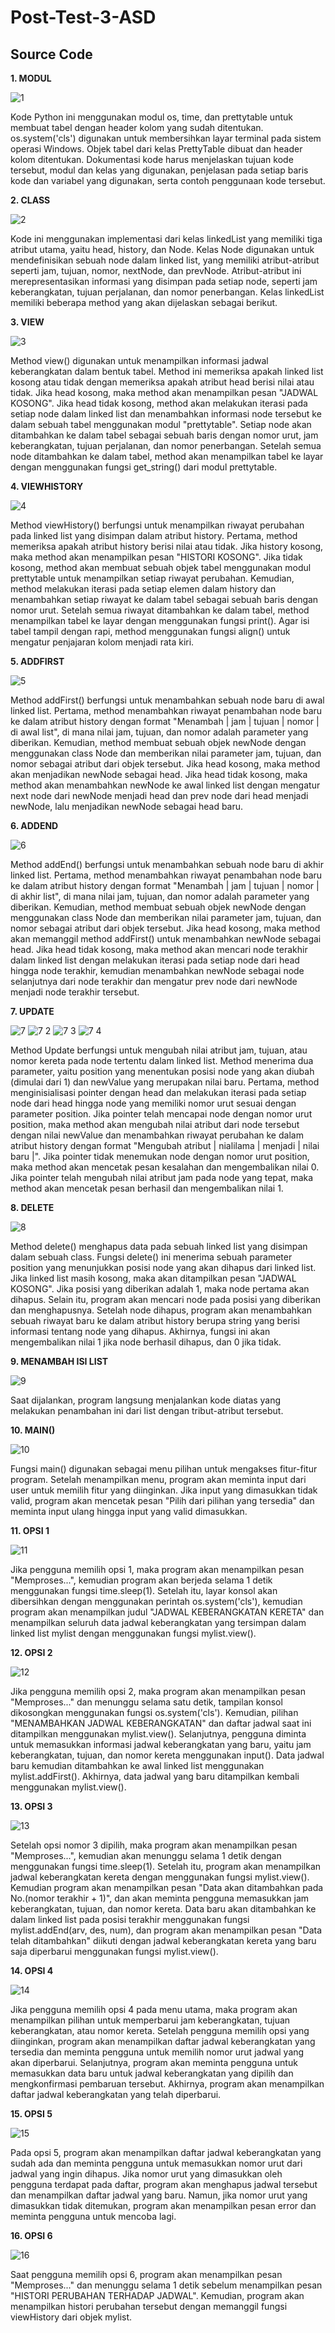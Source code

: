 # Post-Test-3-ASD

## Source Code
**1. MODUL**

![1](https://user-images.githubusercontent.com/125839542/225788966-7841ed6e-3a4d-40bd-b3e4-e38eb5820c1b.png)

Kode Python ini menggunakan modul os, time, dan prettytable untuk membuat tabel dengan header kolom yang sudah ditentukan. os.system('cls') digunakan untuk membersihkan layar terminal pada sistem operasi Windows. Objek tabel dari kelas PrettyTable dibuat dan header kolom ditentukan. Dokumentasi kode harus menjelaskan tujuan kode tersebut, modul dan kelas yang digunakan, penjelasan pada setiap baris kode dan variabel yang digunakan, serta contoh penggunaan kode tersebut.


**2. CLASS**

![2](https://user-images.githubusercontent.com/125839542/225789148-b18953a3-efd6-4408-a8c7-f73c87e25270.png)

Kode ini menggunakan implementasi dari kelas linkedList yang memiliki tiga atribut utama, yaitu head, history, dan Node. Kelas Node digunakan untuk mendefinisikan sebuah node dalam linked list, yang memiliki atribut-atribut seperti jam, tujuan, nomor, nextNode, dan prevNode. Atribut-atribut ini merepresentasikan informasi yang disimpan pada setiap node, seperti jam keberangkatan, tujuan perjalanan, dan nomor penerbangan. Kelas linkedList memiliki beberapa method yang akan dijelaskan sebagai berikut.


**3. VIEW**

![3](https://user-images.githubusercontent.com/125839542/225789495-d90e7a8e-52f8-4b38-9867-e6985953bfca.png)

Method view() digunakan untuk menampilkan informasi jadwal keberangkatan dalam bentuk tabel. Method ini memeriksa apakah linked list kosong atau tidak dengan memeriksa apakah atribut head berisi nilai atau tidak. Jika head kosong, maka method akan menampilkan pesan "JADWAL KOSONG". Jika head tidak kosong, method akan melakukan iterasi pada setiap node dalam linked list dan menambahkan informasi node tersebut ke dalam sebuah tabel menggunakan modul "prettytable". Setiap node akan ditambahkan ke dalam tabel sebagai sebuah baris dengan nomor urut, jam keberangkatan, tujuan perjalanan, dan nomor penerbangan. Setelah semua node ditambahkan ke dalam tabel, method akan menampilkan tabel ke layar dengan menggunakan fungsi get_string() dari modul prettytable.


**4. VIEWHISTORY**

![4](https://user-images.githubusercontent.com/125839542/225789665-cb0e3bee-c308-4b84-ab41-81da63bd4611.png)

Method viewHistory() berfungsi untuk menampilkan riwayat perubahan pada linked list yang disimpan dalam atribut history. Pertama, method memeriksa apakah atribut history berisi nilai atau tidak. Jika history kosong, maka method akan menampilkan pesan "HISTORI KOSONG". Jika tidak kosong, method akan membuat sebuah objek tabel menggunakan modul prettytable untuk menampilkan setiap riwayat perubahan. Kemudian, method melakukan iterasi pada setiap elemen dalam history dan menambahkan setiap riwayat ke dalam tabel sebagai sebuah baris dengan nomor urut. Setelah semua riwayat ditambahkan ke dalam tabel, method menampilkan tabel ke layar dengan menggunakan fungsi print(). Agar isi tabel tampil dengan rapi, method menggunakan fungsi align() untuk mengatur penjajaran kolom menjadi rata kiri.


**5. ADDFIRST**

![5](https://user-images.githubusercontent.com/125839542/225789792-1bc0ec65-3e21-479d-b653-ef8ef33cf87d.png)

Method addFirst() berfungsi untuk menambahkan sebuah node baru di awal linked list. Pertama, method menambahkan riwayat penambahan node baru ke dalam atribut history dengan format "Menambah | jam | tujuan | nomor | di awal list", di mana nilai jam, tujuan, dan nomor adalah parameter yang diberikan. Kemudian, method membuat sebuah objek newNode dengan menggunakan class Node dan memberikan nilai parameter jam, tujuan, dan nomor sebagai atribut dari objek tersebut. Jika head kosong, maka method akan menjadikan newNode sebagai head. Jika head tidak kosong, maka method akan menambahkan newNode ke awal linked list dengan mengatur next node dari newNode menjadi head dan prev node dari head menjadi newNode, lalu menjadikan newNode sebagai head baru.


**6. ADDEND**

![6](https://user-images.githubusercontent.com/125839542/225789867-95d18e0c-5f06-4227-93b4-a4cf47c54238.png)

Method addEnd() berfungsi untuk menambahkan sebuah node baru di akhir linked list. Pertama, method menambahkan riwayat penambahan node baru ke dalam atribut history dengan format "Menambah | jam | tujuan | nomor | di akhir list", di mana nilai jam, tujuan, dan nomor adalah parameter yang diberikan. Kemudian, method membuat sebuah objek newNode dengan menggunakan class Node dan memberikan nilai parameter jam, tujuan, dan nomor sebagai atribut dari objek tersebut. Jika head kosong, maka method akan memanggil method addFirst() untuk menambahkan newNode sebagai head. Jika head tidak kosong, maka method akan mencari node terakhir dalam linked list dengan melakukan iterasi pada setiap node dari head hingga node terakhir, kemudian menambahkan newNode sebagai node selanjutnya dari node terakhir dan mengatur prev node dari newNode menjadi node terakhir tersebut.


**7. UPDATE**

![7](https://user-images.githubusercontent.com/125839542/225790042-ed36184d-5af7-441a-96db-ee1211815862.png)
![7 2](https://user-images.githubusercontent.com/125839542/225790087-f1c7142c-1ec7-4d10-9bec-efda1cdda143.png)
![7 3](https://user-images.githubusercontent.com/125839542/225790109-14765131-79a3-4e0c-9d72-43dfe8de14c3.png)
![7 4](https://user-images.githubusercontent.com/125839542/225790127-7bcc3b22-17d7-4e83-9356-dbc141ccfdc8.png)

Method Update berfungsi untuk mengubah nilai atribut jam, tujuan, atau nomor kereta pada node tertentu dalam linked list. Method menerima dua parameter, yaitu position yang menentukan posisi node yang akan diubah (dimulai dari 1) dan newValue yang merupakan nilai baru. Pertama, method menginisialisasi pointer dengan head dan melakukan iterasi pada setiap node dari head hingga node yang memiliki nomor urut sesuai dengan parameter position. Jika pointer telah mencapai node dengan nomor urut position, maka method akan mengubah nilai atribut dari node tersebut dengan nilai newValue dan menambahkan riwayat perubahan ke dalam atribut history dengan format "Mengubah atribut | nialilama | menjadi | nilai baru |". Jika pointer tidak menemukan node dengan nomor urut position, maka method akan mencetak pesan kesalahan dan mengembalikan nilai 0. Jika pointer telah mengubah nilai atribut jam pada node yang tepat, maka method akan mencetak pesan berhasil dan mengembalikan nilai 1.


**8. DELETE**

![8](https://user-images.githubusercontent.com/125839542/225790401-11dddc6e-2860-404a-8185-c6df49a3aa87.png)

Method delete() menghapus data pada sebuah linked list yang disimpan dalam sebuah class. Fungsi delete() ini menerima sebuah parameter position yang menunjukkan posisi node yang akan dihapus dari linked list. Jika linked list masih kosong, maka akan ditampilkan pesan "JADWAL KOSONG". Jika posisi yang diberikan adalah 1, maka node pertama akan dihapus. Selain itu, program akan mencari node pada posisi yang diberikan dan menghapusnya. Setelah node dihapus, program akan menambahkan sebuah riwayat baru ke dalam atribut history berupa string yang berisi informasi tentang node yang dihapus. Akhirnya, fungsi ini akan mengembalikan nilai 1 jika node berhasil dihapus, dan 0 jika tidak.


**9. MENAMBAH ISI LIST**

![9](https://user-images.githubusercontent.com/125839542/225790562-a332ec47-6c70-4327-b1e1-33354c536ff0.png)

Saat dijalankan, program langsung menjalankan kode diatas yang melakukan penambahan ini dari list dengan tribut-atribut tersebut.


**10. MAIN()**

![10](https://user-images.githubusercontent.com/125839542/225790839-70d9de0a-d8a0-4d21-b185-dd8b5e3ce03a.png)

Fungsi main() digunakan sebagai menu pilihan untuk mengakses fitur-fitur program. Setelah menampilkan menu, program akan meminta input dari user untuk memilih fitur yang diinginkan. Jika input yang dimasukkan tidak valid, program akan mencetak pesan "Pilih dari pilihan yang tersedia" dan meminta input ulang hingga input yang valid dimasukkan.


**11. OPSI 1**

![11](https://user-images.githubusercontent.com/125839542/225791022-106ebd7a-d5e0-436b-92e8-953d9a406524.png)

Jika pengguna memilih opsi 1, maka program akan menampilkan pesan "Memproses...", kemudian program akan berjeda selama 1 detik menggunakan fungsi time.sleep(1). Setelah itu, layar konsol akan dibersihkan dengan menggunakan perintah os.system('cls'), kemudian program akan menampilkan judul "JADWAL KEBERANGKATAN KERETA" dan menampilkan seluruh data jadwal keberangkatan yang tersimpan dalam linked list mylist dengan menggunakan fungsi mylist.view().


**12. OPSI 2**

![12](https://user-images.githubusercontent.com/125839542/225791086-31136cd2-3bd8-4de7-a898-babceae132c7.png)

Jika pengguna memilih opsi 2, maka program akan menampilkan pesan "Memproses..." dan menunggu selama satu detik, tampilan konsol dikosongkan menggunakan fungsi os.system('cls'). Kemudian, pilihan "MENAMBAHKAN JADWAL KEBERANGKATAN" dan daftar jadwal saat ini ditampilkan menggunakan mylist.view(). Selanjutnya, pengguna diminta untuk memasukkan informasi jadwal keberangkatan yang baru, yaitu jam keberangkatan, tujuan, dan nomor kereta menggunakan input(). Data jadwal baru kemudian ditambahkan ke awal linked list menggunakan mylist.addFirst(). Akhirnya, data jadwal yang baru ditampilkan kembali menggunakan mylist.view().


**13. OPSI 3**

![13](https://user-images.githubusercontent.com/125839542/225791195-990d1871-38b0-412f-821b-f4a864e3a3ad.png)

Setelah opsi nomor 3 dipilih, maka program akan menampilkan pesan "Memproses...", kemudian akan menunggu selama 1 detik dengan menggunakan fungsi time.sleep(1). Setelah itu, program akan menampilkan jadwal keberangkatan kereta dengan menggunakan fungsi mylist.view(). Kemudian program akan menampilkan pesan "Data akan ditambahkan pada No.(nomor terakhir + 1)", dan akan meminta pengguna memasukkan jam keberangkatan, tujuan, dan nomor kereta. Data baru akan ditambahkan ke dalam linked list pada posisi terakhir menggunakan fungsi mylist.addEnd(arv, des, num), dan program akan menampilkan pesan "Data telah ditambahkan" diikuti dengan jadwal keberangkatan kereta yang baru saja diperbarui menggunakan fungsi mylist.view().


**14. OPSI 4**

![14](https://user-images.githubusercontent.com/125839542/225791535-c5fa4759-2fb2-4e1c-932c-83a9896f4917.png)

Jika pengguna memilih opsi 4 pada menu utama, maka program akan menampilkan pilihan untuk memperbarui jam keberangkatan, tujuan keberangkatan, atau nomor kereta. Setelah pengguna memilih opsi yang diinginkan, program akan menampilkan daftar jadwal keberangkatan yang tersedia dan meminta pengguna untuk memilih nomor urut jadwal yang akan diperbarui. Selanjutnya, program akan meminta pengguna untuk memasukkan data baru untuk jadwal keberangkatan yang dipilih dan mengkonfirmasi pembaruan tersebut. Akhirnya, program akan menampilkan daftar jadwal keberangkatan yang telah diperbarui.


**15. OPSI 5**

![15](https://user-images.githubusercontent.com/125839542/225791611-d0a9f2e9-2c0c-48fb-8290-81e44125aa24.png)

Pada opsi 5, program akan menampilkan daftar jadwal keberangkatan yang sudah ada dan meminta pengguna untuk memasukkan nomor urut dari jadwal yang ingin dihapus. Jika nomor urut yang dimasukkan oleh pengguna terdapat pada daftar, program akan menghapus jadwal tersebut dan menampilkan daftar jadwal yang baru. Namun, jika nomor urut yang dimasukkan tidak ditemukan, program akan menampilkan pesan error dan meminta pengguna untuk mencoba lagi.


**16. OPSI 6**

![16](https://user-images.githubusercontent.com/125839542/225791715-6b16dac2-cd5b-4157-b715-84e2636df354.png)

Saat pengguna memilih opsi 6, program akan menampilkan pesan "Memproses..." dan menunggu selama 1 detik sebelum menampilkan pesan "HISTORI PERUBAHAN TERHADAP JADWAL". Kemudian, program akan menampilkan histori perubahan tersebut dengan memanggil fungsi viewHistory dari objek mylist.









